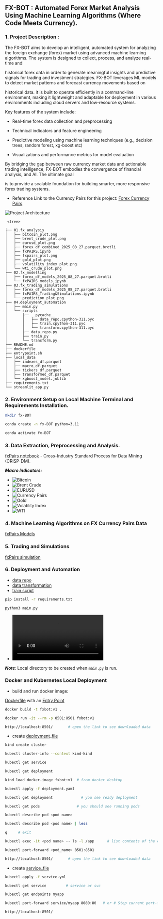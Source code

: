 ## FX-BOT : Automated Forex Market Analysis Using Machine Learning Algorithms (Where Code Meets Currency).

### 1. Project Description :

The FX-BOT aims to develop an intelligent, automated system for analyzing the foreign exchange (forex) market using advanced machine learning algorithms. The system is designed to collect, process, and analyze real-time and 

historical forex data in order to generate meaningful insights and predictive signals for trading and investment strategies. FX-BOT leverages ML models to detect market patterns and forecast currency movements based on 

historical data. It is built to operate efficiently in a command-line environment, making it lightweight and adaptable for deployment in various environments including cloud servers and low-resource systems.

Key features of the system include:

* Real-time forex data collection and preprocessing

* Technical indicators and feature engineering

* Predictive modeling using machine learning techniques (e.g., decision trees, random forest, xg-boost etc)

* Visualizations and performance metrics for model evaluation

By bridging the gap between raw currency market data and actionable trading intelligence, FX-BOT embodies the convergence of financial analysis, and AI. The ultimate goal 

is to provide a scalable foundation for building smarter, more responsive forex trading systems.

* Reference Link to the Currency Pairs for this project:
[Forex Currency Pairs](https://finance.yahoo.com/markets/currencies/)


![Project Architecture](diagram.svg)

```
 <tree>

├── 01.fx_analysis
│   ├── bitcoin_plot.png
│   ├── brent_crude_plot.png
│   ├── eurusd_plot.png
│   ├── forex_df_combined_2025_08_27.parquet.brotli
│   ├── fxPAIRS.ipynb
│   ├── fxpairs_plot.png
│   ├── gold_plot.png
│   ├── volatility_index_plot.png
│   └── wti_crude_plot.png
├── 02.fx_modelling
│   ├── forex_df_models_2025_08_27.parquet.brotli
│   └── fxPAIRS_models.ipynb
├── 03.fx_trading_simulations
│   ├── forex_df_models_2025_08_27.parquet.brotli
│   ├── fxPAIRS_Trading&Simulations.ipynb
│   └── prediction_plot.png
├── 04.deployment_automation
│   ├── main.py
│   └── scripts
│       ├── __pycache__
│       │   ├── data_repo.cpython-311.pyc
│       │   ├── train.cpython-311.pyc
│       │   └── transform.cpython-311.pyc
│       ├── data_repo.py
│       ├── train.py
│       └── transform.py
├── README.md
├── dockerfile
├── entrypoint.sh
├── local_data
│   ├── indexes_df.parquet
│   ├── macro_df.parquet
│   ├── tickers_df.parquet
│   ├── transformed_df.parquet
│   └── xgboost_model.joblib
├── requirements.txt
└── streamlit_app.py
```

### 2. Environment Setup on Local Machine Terminal and Requirements Installation.

```bash
mkdir fx-BOT

conda create -n fx-BOT python=3.11

conda activate fx-BOT
```

### 3. Data Extraction, Preprocessing and Analysis. 
[fxPairs notebook](01.fx_analysis/fxPAIRS.ipynb) - Cross-Industry Standard Process for Data Mining (CRISP-DM). 

***Macro Indicators:***

* ![Bitcoin](01.fx_analysis/bitcoin_plot.png)
* ![Brent Crude](01.fx_analysis/brent_crude_plot.png)
* ![EURUSD](01.fx_analysis/eurusd_plot.png)
* ![Currency Pairs](01.fx_analysis/fxpairs_plot.png)
* ![Gold](01.fx_analysis/gold_plot.png)
* ![Volatility Index](01.fx_analysis/volatility_index_plot.png)
* ![WTI](01.fx_analysis/wti_crude_plot.png)


### 4. Machine Learning Algorithms on FX Currency Pairs Data
[fxPairs Models](02.fx_modelling/fxPAIRS_models.ipynb)

### 5. Trading and Simulations
[fxPairs simulation](03.fx_trading_simulations/fxPAIRS_Trading&Simulations.ipynb)

### 6. Deployment and Automation
* [data repo](04.deployment_automation/scripts/data_repo.py)
* [data transformation](04.deployment_automation/scripts/transform.py)
* [train script](04.deployment_automation/scripts/train.py)

```bash
pip install -r requirements.txt

python3 main.py
```
* ![Streamlit Interface](streamlit_visuals.mp4)

***Note***: Local directory to be created when ``main.py`` is run.

### Docker and Kubernetes Local Deployment

* build and run docker image:

[Dockerfile](04.deployment_automation/dockerfile) with an [Entry Point](04.deployment_automation/entrypoint.sh)

```bash
docker build -t fxbot:v1 .

docker run -it --rm -p 8501:8501 fxbot:v1    

http://localhost:8501/       # open the link to see downloaded data
```

* create [deployment_file](04.deployment_automation/deployment.yaml)

```bash
kind create cluster

kubectl cluster-info --context kind-kind

kubectl get service

kubectl get deployment

kind load docker-image fxbot:v1  # from docker desktop

kubectl apply -f deployment.yaml

kubectl get deployment             # you see ready deployment

kubectl get pods                 # you should see running pods

kubectl describe pod <pod name>

kubectl describe pod <pod name> | less

q     # exit 

kubectl exec -it <pod name> -- ls -l /app      # list contents of the container

kubectl port-forward <pod_name> 8501:8501

http://localhost:8501/       # open the link to see downloaded data
```

* create [service_file](04.deployment_automation/service.yml)

```bash
kubectl apply -f service.yml

kubectl get service         # service or svc

kubectl get endpoints myapp

kubectl port-forward service/myapp 8080:80   # or # Stop current port-forward with Ctrl+C, then: (kubectl port-forward <pod name> 8080:8501)

http://localhost:8501/
```
